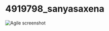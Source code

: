 # 4919798_sanyasaxena


![Agile screenshot](<img width="1920" height="1080" alt="Image" src="https://github.com/user-attachments/assets/8a8ddea3-799e-40c7-aec4-bb31118062fa" />)
